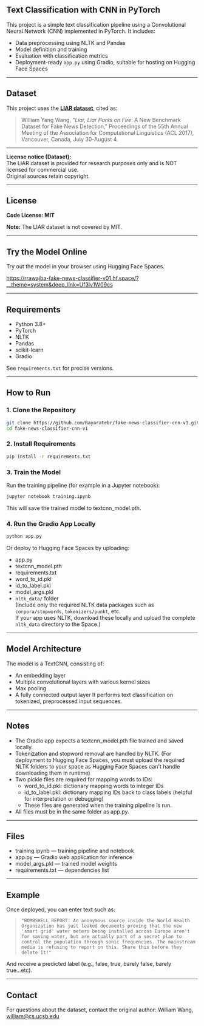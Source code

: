 ## Text Classification with CNN in PyTorch

This project is a simple text classification pipeline using a Convolutional Neural Network (CNN) implemented in PyTorch. It includes:

- Data preprocessing using NLTK and Pandas
- Model definition and training
- Evaluation with classification metrics
- Deployment-ready `app.py` using Gradio, suitable for hosting on Hugging Face Spaces

---

## Dataset

This project uses the **[LIAR dataset](https://www.cs.ucsb.edu/~william/data/liar_dataset.zip)**, cited as:

> William Yang Wang, "*Liar, Liar Pants on Fire*: A New Benchmark Dataset for Fake News Detection," Proceedings of the 55th Annual Meeting of the Association for Computational Linguistics (ACL 2017), Vancouver, Canada, July 30-August 4.

---

**License notice (Dataset):**  
The LIAR dataset is provided for research purposes only and is NOT licensed for commercial use.  
Original sources retain copyright.

---

## License

**Code License: MIT**

**Note:** The LIAR dataset is not covered by MIT.  

---

## Try the Model Online

Try out the model in your browser using Hugging Face Spaces.

https://rrawajba-fake-news-classifier-v01.hf.space/?__theme=system&deep_link=Uf3lv1W09cs

---

##  Requirements

- Python 3.8+
- PyTorch
- NLTK
- Pandas
- scikit-learn
- Gradio

See `requirements.txt` for precise versions.

---

##  How to Run

### 1. Clone the Repository

```bash
git clone https://github.com/Rayaratebr/fake-news-classifier-cnn-v1.git
cd fake-news-classifier-cnn-v1
```
### 2. Install Requirements
```bash
pip install -r requirements.txt
```
### 3. Train the Model
Run the training pipeline (for example in a Jupyter notebook):
```bash
jupyter notebook training.ipynb

```
This will save the trained model to textcnn_model.pth.

### 4. Run the Gradio App Locally
```bash
python app.py
```
Or deploy to Hugging Face Spaces by uploading:

- app.py
- textcnn_model.pth
- requirements.txt
- word_to_id.pkl
- id_to_label.pkl
- model_args.pkl
- `nltk_data/` folder  
    (Include only the required NLTK data packages such as `corpora/stopwords`, `tokenizers/punkt`, etc.  
    If your app uses NLTK, download these locally and upload the complete `nltk_data` directory to the Space.)

--- 
##  Model Architecture

The model is a TextCNN, consisting of:

- An embedding layer
- Multiple convolutional layers with various kernel sizes
- Max pooling
- A fully connected output layer
It performs text classification on tokenized, preprocessed input sequences.


--- 
##  Notes

- The Gradio app expects a textcnn_model.pth file trained and saved locally.
- Tokenization and stopword removal are handled by NLTK. (For deployment to Hugging Face Spaces, you must upload the required NLTK folders to your space as Hugging Face Spaces can't handle downloading them in runtime)
- Two pickle files are required for mapping words to IDs:
    - word_to_id.pkl: dictionary mapping words to integer IDs
    - id_to_label.pkl: dictionary mapping IDs back to class labels (helpful for interpretation or debugging)
    - These files are generated when the training pipeline is run.
- All files must be in the same folder as app.py.


--- 
##  Files

- training.ipynb — training pipeline and notebook
- app.py — Gradio web application for inference
- model_args.pkl — trained model weights
- requirements.txt — dependencies list

---
## Example
Once deployed, you can enter text such as:

> `"BOMBSHELL REPORT: An anonymous source inside the World Health Organization has just leaked documents proving that the new 'smart grid' water meters being installed across Europe aren't for saving water, but are actually part of a secret plan to control the population through sonic frequencies. The mainstream media is refusing to report on this. Share this before they delete it!"`

And receive a predicted label (e.g., false, true, barely false, barely true...etc).

---

## Contact
For questions about the dataset, contact the original author:
William Wang, william@cs.ucsb.edu


